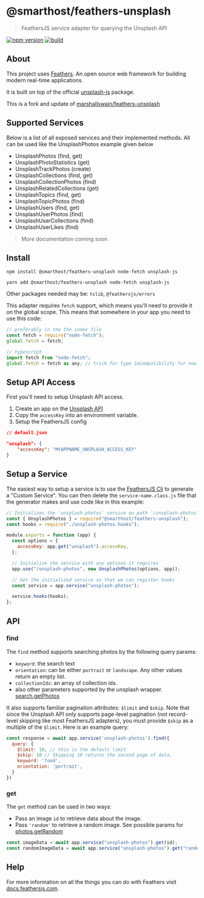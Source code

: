 # @smarthost/feathers-unsplash

> FeathersJS service adapter for querying the Unsplash API

[![npm version](https://badge.fury.io/js/%40smarthost%2Ffeathers-unsplash.svg)](https://badge.fury.io/js/%40smarthost%2Ffeathers-unsplash)
[![build](https://github.com/smart-host/feathers-unsplash/actions/workflows/lint-and-test.yml/badge.svg)](https://github.com/smart-host/feathers-unsplash/actions/workflows/lint-and-test.yml)

## About

This project uses [Feathers](http://feathersjs.com). An open source web framework for building modern real-time applications.

It is built on top of the official [unsplash-js](https://github.com/unsplash/unsplash-js) package.

This is a fork and update of [marshallswain/feathers-unsplash](https://github.com/marshallswain/feathers-unsplash)

## Supported Services

Below is a list of all exposed services and their implemented methods.
All can be used like the UnsplashPhotos example given below

- UnsplashPhotos (find, get)
- UnsplashPhotoStatistics (get)
- UnsplashTrackPhotos (create)
- UnsplashCollections (find, get)
- UnsplashCollectionPhotos (find)
- UnsplashRelatedCollections (get)
- UnsplashTopics (find, get)
- UnsplashTopicPhotos (find)
- UnsplashUsers (find, get)
- UnsplashUserPhotos (find)
- UnsplashUserCollections (find)
- UnsplashUserLikes (find)

> More documentation coming soon

## Install

```shell
npm install @smarthost/feathers-unsplash node-fetch unsplash-js

yarn add @smarthost/feathers-unsplash node-fetch unsplash-js
```

Other packages needed may be: `tslib`, `@feathersjs/errors`

This adapter requires `fetch` support, which means you'll need to provide it on the global scope. This means that somewhere in your app you need to use this code:

```js
// preferably in the the index file
const fetch = require("node-fetch");
global.fetch = fetch;

// typescript
import fetch from "node-fetch";
global.fetch = fetch as any; // trick for type imcompatibility for now
```

## Setup API Access

First you'll need to setup Unsplash API access.

1. Create an app on the [Unsplash API](https://unsplash.com/developers)
2. Copy the `accessKey` into an environment variable.
3. Setup the FeathersJS config

```json
// default.json

"unsplash": {
    "accessKey": "MYAPPNAME_UNSPLASH_ACCESS_KEY"
}
```

## Setup a Service

The easiest way to setup a service is to use the [FeathersJS Cli](https://docs.feathersjs.com/guides/basics/services.html#generating-a-service) to generate a "Custom Service". You can then delete the `service-name.class.js` file that the generator makes and use code like in this example:

```js
// Initializes the `unsplash-photos` service on path `/unsplash-photos`
const { UnsplashPhotos } = require("@smarthost/feathers-unsplash");
const hooks = require("./unsplash-photos.hooks");

module.exports = function (app) {
  const options = {
    accessKey: app.get("unsplash").accessKey,
  };

  // Initialize the service with any options it requires
  app.use("/unsplash-photos", new UnsplashPhotos(options, app));

  // Get the initialized service so that we can register hooks
  const service = app.service("unsplash-photos");

  service.hooks(hooks);
};
```

## API

### find

The `find` method supports searching photos by the following query params:

- `keyword`: the search text
- `orientation`: can be either `portrait` or `landscape`. Any other values return an empty list.
- `collectionIds`: an array of collection ids.
- also other parameters supported by the unsplash wrapper. [search.getPhotos](https://github.com/unsplash/unsplash-js#searchgetphotosarguments-additionalfetchoptions)

It also supports familiar pagination attributes: `$limit` and `$skip`. Note that since the Unsplash API only supports page-level pagination (not record-level skipping like most FeathersJS adapters), you must provide `$skip` as a multiple of the `$limit`. Here is an example query:

```js
const response = await app.service('unsplash-photos').find({
  query: {
    $limit: 10, // this is the default limit
    $skip: 10 // Skipping 10 returns the second page of data.
    keyword: 'food',
    orientation: 'portrait',
  }
})
```

### get

The `get` method can be used in two ways:

- Pass an image `id` to retrieve data about the image.
- Pass `'random'` to retrieve a random image. See possible params for [photos.getRandom](https://github.com/unsplash/unsplash-js#photosgetrandomarguments-additionalfetchoptions)

```js
const imageData = await app.service("unsplash-photos").get(id);
const randomImageData = await app.service("unsplash-photos").get("random");
```

## Help

For more information on all the things you can do with Feathers visit [docs.feathersjs.com](http://docs.feathersjs.com).
